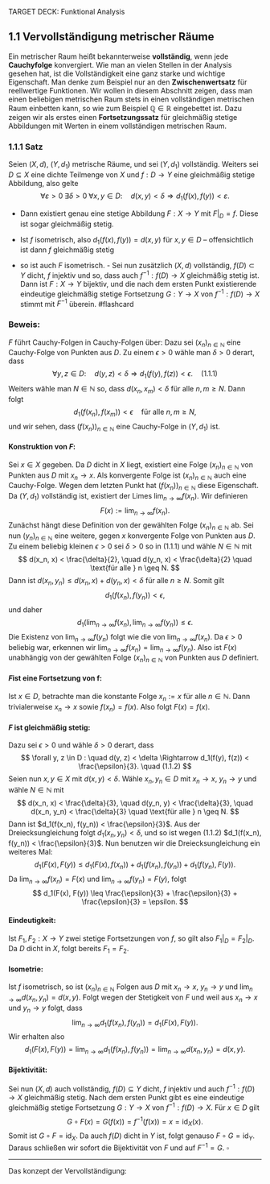 TARGET DECK: Funktional Analysis

## 1.1 Vervollständigung metrischer Räume

Ein metrischer Raum heißt bekannterweise **vollständig**, wenn jede **Cauchyfolge** konvergiert. Wie man an vielen Stellen in der Analysis gesehen hat, ist die Vollständigkeit eine ganz starke und wichtige Eigenschaft. Man denke zum Beispiel nur an den **Zwischenwertsatz** für reellwertige Funktionen. Wir wollen in diesem Abschnitt zeigen, dass man einen beliebigen metrischen Raum stets in einen vollständigen metrischen Raum einbetten kann, so wie zum Beispiel $\mathbb{Q} \in  \mathbb{R}$ eingebettet ist. Dazu zeigen wir als erstes einen **Fortsetzungssatz** für gleichmäßig stetige Abbildungen mit Werten in einem vollständigen metrischen Raum.

### **1.1.1 Satz** 

Seien $(X, d)$, $(Y, d_1)$ metrische Räume, und sei $(Y, d_1)$ vollständig. Weiters sei $D \subseteq X$ eine dichte Teilmenge von $X$ und $f: D \to Y$ eine gleichmäßig stetige Abbildung, also gelte $$ \forall \varepsilon > 0 \; \exists \delta > 0 \; \forall x, y \in D : \quad d(x, y) < \delta \Rightarrow d_1(f(x), f(y)) < \varepsilon. $$ 
- Dann existiert genau eine stetige Abbildung $F: X \to Y$ mit $F|_D = f$. Diese ist sogar gleichmäßig stetig. 

- Ist $f$ isometrisch, also $d_1(f(x), f(y)) = d(x, y)$ für $x, y \in D$ – offensichtlich ist dann $f$ gleichmäßig stetig 

- so ist auch $F$ isometrisch. - Sei nun zusätzlich $(X, d)$ vollständig, $f(D) \subset Y$ dicht, $f$ injektiv und so, dass auch $f^{-1} : f(D) \to X$ gleichmäßig stetig ist. Dann ist $F: X \to Y$ bijektiv, und die nach dem ersten Punkt existierende eindeutige gleichmäßig stetige Fortsetzung $G: Y \to X$ von $f^{-1} : f(D) \to X$ stimmt mit $F^{-1}$ überein. #flashcard 
### **Beweis**:

$F$ führt Cauchy-Folgen in Cauchy-Folgen über: Dazu sei $(x_n)_{n \in \mathbb{N}}$ eine Cauchy-Folge von Punkten aus $D$. Zu einem $\epsilon > 0$ wähle man $\delta > 0$ derart, dass $$ \forall y, z \in D : \quad d(y, z) < \delta \Rightarrow d_1(f(y), f(z)) < \epsilon. \quad (1.1.1) $$ Weiters wähle man $N \in \mathbb{N}$ so, dass $d(x_n, x_m) < \delta$ für alle $n, m \geq N$. Dann folgt $$ d_1(f(x_n), f(x_m)) < \epsilon \quad \text{für alle } n, m \geq N, $$ und wir sehen, dass $(f(x_n))_{n \in \mathbb{N}}$ eine Cauchy-Folge in $(Y, d_1)$ ist. 
#### **Konstruktion von $F$:**

Sei $x \in X$ gegeben. Da $D$ dicht in $X$ liegt, existiert eine Folge $(x_n)_{n \in \mathbb{N}}$ von Punkten aus $D$ mit $x_n \to x$. Als konvergente Folge ist $(x_n)_{n \in \mathbb{N}}$ auch eine Cauchy-Folge. Wegen dem letzten Punkt hat $(f(x_n))_{n \in \mathbb{N}}$ diese Eigenschaft. Da $(Y, d_1)$ vollständig ist, existiert der Limes $\lim_{n \to \infty} f(x_n)$. Wir definieren $$ F(x) := \lim_{n \to \infty} f(x_n). $$ Zunächst hängt diese Definition von der gewählten Folge $(x_n)_{n \in \mathbb{N}}$ ab. Sei nun $(y_n)_{n \in \mathbb{N}}$ eine weitere, gegen $x$ konvergente Folge von Punkten aus $D$. Zu einem beliebig kleinen $\epsilon > 0$ sei $\delta > 0$ so in (1.1.1) und wähle $N \in \mathbb{N}$ mit $$ d(x_n, x) < \frac{\delta}{2}, \quad d(y_n, x) < \frac{\delta}{2} \quad \text{für alle } n \geq N. $$ Dann ist $d(x_n, y_n) \leq d(x_n, x) + d(y_n, x) < \delta$ für alle $n \geq N$. Somit gilt $$ d_1(f(x_n), f(y_n)) < \epsilon, $$ und daher $$ d_1 \left( \lim_{n \to \infty} f(x_n), \lim_{n \to \infty} f(y_n) \right) \leq \epsilon. $$ Die Existenz von $\lim_{n \to \infty} f(y_n)$ folgt wie die von $\lim_{n \to \infty} f(x_n)$. Da $\epsilon > 0$ beliebig war, erkennen wir $\lim_{n \to \infty} f(x_n) = \lim_{n \to \infty} f(y_n)$. Also ist $F(x)$ unabhängig von der gewählten Folge $(x_n)_{n \in \mathbb{N}}$ von Punkten aus $D$ definiert.
#### **$F$ist eine Fortsetzung von f:** 

Ist $x \in D$, betrachte man die konstante Folge $x_n := x$ für alle $n \in \mathbb{N}$. Dann trivialerweise $x_n \to x$ sowie $f(x_n) = f(x)$. Also folgt $F(x) = f(x)$. 
#### **$F$ ist gleichmäßig stetig:**

Dazu sei $\epsilon > 0$ und wähle $\delta > 0$ derart, dass $$ \forall y, z \in D : \quad d(y, z) < \delta \Rightarrow d_1(f(y), f(z)) < \frac{\epsilon}{3}. \quad (1.1.2) $$ Seien nun $x, y \in X$ mit $d(x, y) < \delta$. Wähle $x_n, y_n \in D$ mit $x_n \to x$, $y_n \to y$ und wähle $N \in \mathbb{N}$ mit $$ d(x_n, x) < \frac{\delta}{3}, \quad d(y_n, y) < \frac{\delta}{3}, \quad d(x_n, y_n) < \frac{\delta}{3} \quad \text{für alle } n \geq N. $$ Dann ist $d_1(f(x_n), f(y_n)) < \frac{\epsilon}{3}$. Aus der Dreiecksungleichung folgt $d_1(x_n, y_n) < \delta$, und so ist wegen (1.1.2) $d_1(f(x_n), f(y_n)) < \frac{\epsilon}{3}$. Nun benutzen wir die Dreiecksungleichung ein weiteres Mal: $$ d_1(F(x), F(y)) \leq d_1(F(x), f(x_n)) + d_1(f(x_n), f(y_n)) + d_1(f(y_n), F(y)). $$ Da $\lim_{n \to \infty} f(x_n) = F(x)$ und $\lim_{n \to \infty} f(y_n) = F(y)$, folgt $$ d_1(F(x), F(y)) \leq \frac{\epsilon}{3} + \frac{\epsilon}{3} + \frac{\epsilon}{3} = \epsilon. $$
#### **Eindeutigkeit:** 

Ist $F_1, F_2: X \to Y$ zwei stetige Fortsetzungen von $f$, so gilt also $F_1|_D = F_2|_D$. Da $D$ dicht in $X$, folgt bereits $F_1 = F_2$. 
#### **Isometrie:** 

Ist $f$ isometrisch, so ist $(x_n)_{n \in \mathbb{N}}$ Folgen aus $D$ mit $x_n \to x$, $y_n \to y$ und $\lim_{n \to \infty} d(x_n, y_n) = d(x, y)$. Folgt wegen der Stetigkeit von $F$ und weil aus $x_n \to x$ und $y_n \to y$ folgt, dass $$ \lim_{n \to \infty} d_1(f(x_n), f(y_n)) = d_1(F(x), F(y)). $$ Wir erhalten also $$ d_1(F(x), F(y)) = \lim_{n \to \infty} d_1(f(x_n), f(y_n)) = \lim_{n \to \infty} d(x_n, y_n) = d(x, y). $$
#### **Bijektivität:** 

Sei nun $(X, d)$ auch vollständig, $f(D) \subseteq Y$ dicht, $f$ injektiv und auch $f^{-1} : f(D) \to X$ gleichmäßig stetig. Nach dem ersten Punkt gibt es eine eindeutige gleichmäßig stetige Fortsetzung $G: Y \to X$ von $f^{-1} : f(D) \to X$. Für $x \in D$ gilt $$ G \circ F(x) = G(f(x)) = f^{-1}(f(x)) = x = \text{id}_X(x). $$ Somit ist $G \circ F = \text{id}_X$. Da auch $f(D)$ dicht in $Y$ ist, folgt genauso $F \circ G = \text{id}_Y$. Daraus schließen wir sofort die Bijektivität von $F$ und auf $F^{-1} = G$. $\square$
<!--ID: 1738258857987-->

---

Das konzept der Vervollständigung:

